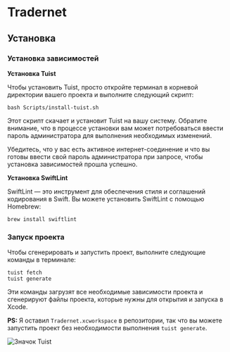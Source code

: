 # Tradernet

## Установка

### Установка зависимостей

**Установка Tuist**

Чтобы установить Tuist, просто откройте терминал в корневой директории вашего проекта и выполните следующий скрипт:
```
bash Scripts/install-tuist.sh
```

Этот скрипт скачает и установит Tuist на вашу систему. Обратите внимание, что в процессе установки вам может потребоваться ввести пароль администратора для выполнения необходимых изменений.

Убедитесь, что у вас есть активное интернет-соединение и что вы готовы ввести свой пароль администратора при запросе, чтобы установка зависимостей прошла успешно.

**Установка SwiftLint**

SwiftLint — это инструмент для обеспечения стиля и соглашений кодирования в Swift. Вы можете установить SwiftLint с помощью Homebrew:
```
brew install swiftlint
```

### Запуск проекта

Чтобы сгенерировать и запустить проект, выполните следующие команды в терминале:
```
tuist fetch
tuist generate
```

Эти команды загрузят все необходимые зависимости проекта и сгенерируют файлы проекта, которые нужны для открытия и запуска в Xcode.

**PS:** Я оставил `Tradernet.xcworkspace` в репозитории, так что вы можете запустить проект без необходимости выполнения `tuist generate`.

![Значок Tuist](https://img.shields.io/badge/Powered%20by-Tuist-blue)
